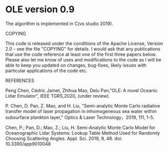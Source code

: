 # OLE version 0.9

The algorithm is implemented in C(vs studio 2019).

COPYING

This code is released under the conditions of the Apache License, Version 2.0 - see the file "COPYING" for details.
I would ask that any publications that use the code reference at least one of the first three papers below.  
Please also let me know of uses and modifications to the code as I will be able to keep you updated on changes, bug-fixes, likely issues with particular applications of the code etc.

REFERENCES


Peng Chen, Cédric Jamet, Zhihua Mao, Delu Pan,"OLE: A novel Oceanic Lidar Emulator", IEEE TGRS,2020, (under review).

P. Chen, D. Pan, Z. Mao, and H. Liu, "Semi-analytic Monte Carlo radiative transfer model of laser propagation in inhomogeneous sea water within subsurface plankton layer," Optics & Laser Technology，2019, 111, 1-5.

Chen, P.; Pan, D.; Mao, Z.; Liu, H. Semi-Analytic Monte Carlo Model for Oceanographic Lidar Systems: Lookup Table Method Used for Randomly Choosing Scattering Angles. Appl. Sci. 2019, 9, 48. doi: 10.3390/app9010048
